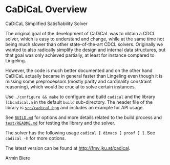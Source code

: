 # CaDiCaL Overview

CaDiCaL Simplified Satisfiability Solver

The original goal of the development of CaDiCaL was to obtain a CDCL solver,
which is easy to understand and change, while at the same time not being
much slower than other state-of-the-art CDCL solvers.  Originally we wanted
to also radically simplify the design and internal data structures, but that
goal was only achieved partially, at least for instance compared to
Lingeling.

However, the code is much better documented and on the other hand CaDiCaL
actually became in general faster than Lingeling even though it is missing
some preprocessors (mostly parity and cardinality constraint reasoning),
which would be crucial to solve certain instances.

Use `./configure && make` to configure and build `cadical` and the library
`libcadical.a` in the default `build` sub-directory.  The header file of
the library is [`src/cadical.hpp`](src/cadical.hpp) and includes an example
for API usage.
  
See [`BUILD.md`](BUILD.md) for options and more details related to the build
process and [`test/README.md`](test/README.md) for testing the library and
the solver.

The solver has the following usage `cadical [ dimacs [ proof ] ]`.
See `cadical -h` for more options.

The latest version can be found at <http://fmv.jku.at/cadical>.

Armin Biere
